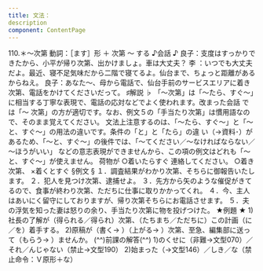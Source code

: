 ```yaml
---
title: 文法：
description
component: ContentPage
---
```



110.＊～次第
動詞：［ます］形 ＋ 次第 ～ する
♪会話 ♪
良子：支度はすっかりできたから、小平が帰り次第、出かけましょ。車は大丈夫？
李 ：いつでも大丈夫だよ。最近、寝不足気味だから二階で寝てるよ。仙台まで、ちょっと距離があるからねえ。 良子：あなた～、母から電話で、仙台手前のサービスエリアに着き次第、電話をかけてくださいだって。
♯解説 ♭
「～次第」は「～たら、すぐ～」に相当する丁寧な表現で、電話の応対などでよく使われます。改まった会話 では「～ 次第」の方が適切です。なお、例文５の「手当たり次第」は慣用語なので、そのまま覚えてください。
文法上注意するのは、「～たら、すぐ～」と「～と、すぐ～」の用法の違いです。条件の「と」と「たら」の違 い（→資料･）があるため、「～と、すぐ～」の後件では、「～てください／～なければならない／～ほうがいい」 などの意志表現ができませんから、この項の例文はどれも「～と、すぐ～」が使えません。
荷物が ○着いたらすぐ 連絡してください。
○着き次第、
×着くとすぐ
§例文 §
１．調査結果がわかり次第、そちらに御報告いたします。
２．犯人を見つけ次第、逮捕せよ。
３．先方から矢のような催促がきてるので、食事が終わり次第、ただちに仕事に取りかかってくれ。
４．今、主人はあいにく留守にしておりますが、帰り次第そちらにお電話させます。
５．夫の浮気を知った妻は怒りの余り、手当たり次第に物を投げつけた。
★例題 ★
1)社長の了解が（得られる／得られ）次第、（たちまち／ただちに）この計画（に／を）着手する。
2)原稿が（書く→ ）（上がる→ ）次第、至急、編集部に送って（もらう→ ）ませんか。
(^^)前課の解答(^^)
1)のくせに（非難→文型070）／それ／んじゃない（禁止→文型190）
2)始まった（→文型146）／しき／な（禁止命令：Ｖ原形＋な）
